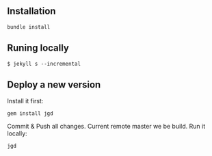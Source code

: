 ## Installation

```
bundle install
```

## Runing locally

```
$ jekyll s --incremental
```

## Deploy a new version

Install it first:

    gem install jgd

Commit & Push all changes. Current remote master we be build.
Run it locally:

    jgd
